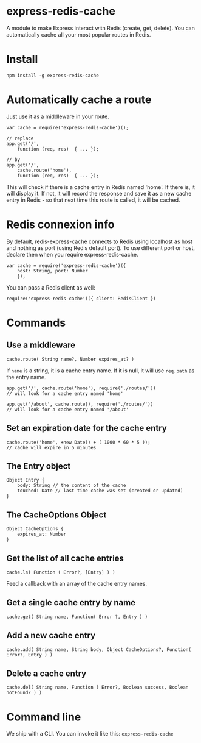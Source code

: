 express-redis-cache
===================

A module to make Express interact with Redis (create, get, delete). You can automatically cache all your most popular routes in Redis.

# Install

    npm install -g express-redis-cache
    
# Automatically cache a route

Just use it as a middleware in your route.

    var cache = require('express-redis-cache')();

    // replace
    app.get('/',
        function (req, res)  { ... });
    
    // by
    app.get('/',
        cache.route('home'),
        function (req, res)  { ... });
    
This will check if there is a cache entry in Redis named 'home'. If there is, it will display it. If not, it will record the response and save it as a new cache entry in Redis - so that next time this route is called, it will be cached.

# Redis connexion info

By default, redis-express-cache connects to Redis using localhost as host and nothing as port (using Redis default port). To use different port or host, declare then when you require express-redis-cache.

    var cache = require('express-redis-cache')({
        host: String, port: Number
        });
        
You can pass a Redis client as well:

    require('express-redis-cache')({ client: RedisClient })
    
# Commands

## Use a middleware
    
    cache.route( String name?, Number expires_at? )
        
    
If `name` is a string, it is a cache entry name. If it is null, it will use `req.path` as the entry name.

    app.get('/', cache.route('home'), require('./routes/'))
    // will look for a cache entry named 'home'
    
    app.get('/about', cache.route(), require('./routes/'))
    // will look for a cache entry named '/about'
    
## Set an expiration date for the cache entry

    cache.route('home', +new Date() + ( 1000 * 60 * 5 ));
    // cache will expire in 5 minutes
    
## The Entry object

    Object Entry {
        body: String // the content of the cache
        touched: Date // last time cache was set (created or updated)
    }

## The CacheOptions Object

    Object CacheOptions {
        expires_at: Number
    }


## Get the list of all cache entries
    
    cache.ls( Function ( Error?, [Entry] ) )
    
Feed a callback with an array of the cache entry names.
    
## Get a single cache entry by name
    
    cache.get( String name, Function( Error ?, Entry ) )
    
## Add a new cache entry
    
    cache.add( String name, String body, Object CacheOptions?, Function( Error?, Entry ) )

## Delete a cache entry
    
    cache.del( String name, Function ( Error?, Boolean success, Boolean notFound? ) )
    
# Command line

We ship with a CLI. You can invoke it like this: `express-redis-cache`
